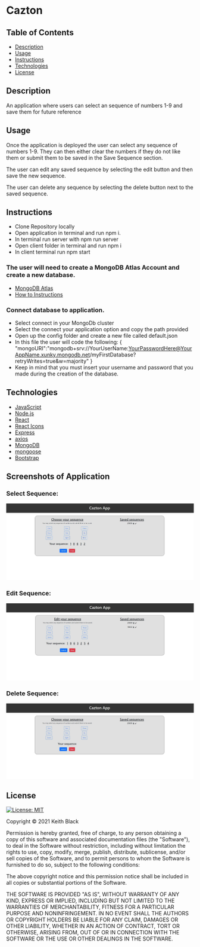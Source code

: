 # Cazton

## Table of Contents

- [Description](#Description)
- [Usage](#Usage)
- [Instructions](#Instructions)
- [Technologies](#Technologies)
- [License](#License)

## Description

An application where users can select an sequence of numbers 1-9 and save them for future reference

## Usage

Once the application is deployed the user can select any sequence of numbers 1-9. They can then either clear the numbers if they do not like them or submit them to be saved in the Save Sequence section.

The user can edit any saved sequence by selecting the edit button and then save the new sequence.

The user can delete any sequence by selecting the delete button next to the saved sequence.

## Instructions

- Clone Repository locally
- Open application in terminal and run npm i.
- In terminal run server with npm run server
- Open client folder in terminal and run npm i
- In client terminal run npm start

### The user will need to create a MongoDB Atlas Account and create a new database.

- [MongoDB Atlas](https://www.mongodb.com/atlas/database)
- [How to Instructions](https://www.youtube.com/watch?v=rPqRyYJmx2g)

### Connect database to application.

- Select connect in your MongoDb cluster
- Select the connect your application option and copy the path provided
- Open up the config folder and create a new file called default.json
- In this file the user will code the following:
  {
  "mongoURI":"mongodb+srv://YourUserName:YourPasswordHere@YourAppName.xunky.mongodb.net/myFirstDatabase?retryWrites=true&w=majority"
  }
- Keep in mind that you must insert your username and password that you made during the creation of the database.

## Technologies

- [JavaScript](https://developer.mozilla.org/en-US/docs/Web/JavaScript)
- [Node.js](https://nodejs.org/en/)
- [React](https://reactjs.org/)
- [React Icons](https://www.npmjs.com/package/react-icons)
- [Express](https://expressjs.com/)
- [axios](https://www.npmjs.com/package/axios)
- [MongoDB](https://www.mongodb.com/)
- [mongoose](https://www.npmjs.com/package/mongoose)
- [Bootstrap](https://getbootstrap.com/docs/5.0/getting-started/introduction/)

## Screenshots of Application

### Select Sequence:

![Select Sequence](img/selectseq.jpg)

### Edit Sequence:

![Edit Sequence](img/editseq.jpg)

### Delete Sequence:

![Delete Sequence](img/deleteseq.jpg)

## License

[![License: MIT](https://img.shields.io/badge/License-MIT-yellow.svg)](https://opensource.org/licenses/MIT)

Copyright &copy; 2021 Keith Black

Permission is hereby granted, free of charge, to any person obtaining a copy
of this software and associated documentation files (the "Software"), to deal
in the Software without restriction, including without limitation the rights
to use, copy, modify, merge, publish, distribute, sublicense, and/or sell
copies of the Software, and to permit persons to whom the Software is
furnished to do so, subject to the following conditions:

The above copyright notice and this permission notice shall be included in all
copies or substantial portions of the Software.

THE SOFTWARE IS PROVIDED "AS IS", WITHOUT WARRANTY OF ANY KIND, EXPRESS OR
IMPLIED, INCLUDING BUT NOT LIMITED TO THE WARRANTIES OF MERCHANTABILITY,
FITNESS FOR A PARTICULAR PURPOSE AND NONINFRINGEMENT. IN NO EVENT SHALL THE
AUTHORS OR COPYRIGHT HOLDERS BE LIABLE FOR ANY CLAIM, DAMAGES OR OTHER
LIABILITY, WHETHER IN AN ACTION OF CONTRACT, TORT OR OTHERWISE, ARISING FROM,
OUT OF OR IN CONNECTION WITH THE SOFTWARE OR THE USE OR OTHER DEALINGS IN THE
SOFTWARE.
